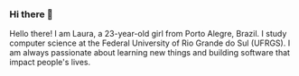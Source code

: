 ### Hi there 👋

Hello there!
I am Laura, a 23-year-old girl from Porto Alegre, Brazil. 
I study computer science at the Federal University of Rio Grande do Sul (UFRGS). 
I am always passionate about learning new things and building software that impact people's lives. 

<!--
**lauracorssac/lauracorssac** is a ✨ _special_ ✨ repository because its `README.md` (this file) appears on your GitHub profile.

Here are some ideas to get you started:

- 🔭 I’m currently working on ...
- 🌱 I’m currently learning ...
- 👯 I’m looking to collaborate on ...
- 🤔 I’m looking for help with ...
- 💬 Ask me about ...
- 📫 How to reach me: ...
- 😄 Pronouns: ...
- ⚡ Fun fact: ...
-->
